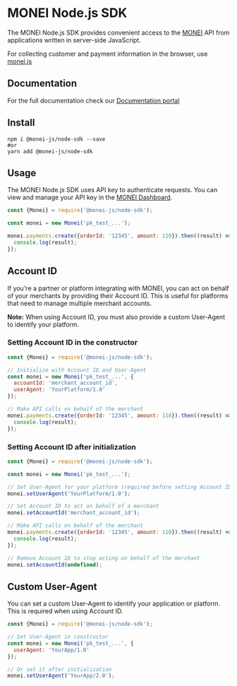# MONEI Node.js SDK

The MONEI Node.js SDK provides convenient access to the [MONEI](https://monei.com/) API from applications written in server-side JavaScript.

For collecting customer and payment information in the browser, use [monei.js](https://docs.monei.com/docs/monei-js-overview)

## Documentation

For the full documentation check our [Documentation portal](https://docs.monei.com/)


## Install

```shell script
npm i @monei-js/node-sdk --save
#or 
yarn add @monei-js/node-sdk
```

## Usage

The MONEI Node.js SDK uses API key to authenticate requests. You can view and manage your API key in the [MONEI Dashboard](https://dashboard.monei.com/settings/api).

```js
const {Monei} = require('@monei-js/node-sdk');

const monei = new Monei('pk_test_...');

monei.payments.create({orderId: '12345', amount: 110}).then((result) => {
  console.log(result);
});
```

## Account ID

If you're a partner or platform integrating with MONEI, you can act on behalf of your merchants by providing their Account ID. This is useful for platforms that need to manage multiple merchant accounts.

**Note:** When using Account ID, you must also provide a custom User-Agent to identify your platform.

### Setting Account ID in the constructor

```js
const {Monei} = require('@monei-js/node-sdk');

// Initialize with Account ID and User-Agent
const monei = new Monei('pk_test_...', {
  accountId: 'merchant_account_id',
  userAgent: 'YourPlatform/1.0'
});

// Make API calls on behalf of the merchant
monei.payments.create({orderId: '12345', amount: 110}).then((result) => {
  console.log(result);
});
```

### Setting Account ID after initialization

```js
const {Monei} = require('@monei-js/node-sdk');

const monei = new Monei('pk_test_...');

// Set User-Agent for your platform (required before setting Account ID)
monei.setUserAgent('YourPlatform/1.0');

// Set Account ID to act on behalf of a merchant
monei.setAccountId('merchant_account_id');

// Make API calls on behalf of the merchant
monei.payments.create({orderId: '12345', amount: 110}).then((result) => {
  console.log(result);
});

// Remove Account ID to stop acting on behalf of the merchant
monei.setAccountId(undefined);
```

## Custom User-Agent

You can set a custom User-Agent to identify your application or platform. This is required when using Account ID.

```js
const {Monei} = require('@monei-js/node-sdk');

// Set User-Agent in constructor
const monei = new Monei('pk_test_...', {
  userAgent: 'YourApp/1.0'
});

// Or set it after initialization
monei.setUserAgent('YourApp/2.0');
```
